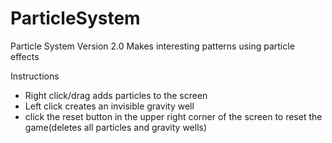 ParticleSystem
==============

Particle System Version 2.0    Makes interesting patterns using particle effects

Instructions
  - Right click/drag adds particles to the screen
  - Left click creates an invisible gravity well 
  - click the reset button in the upper right corner of the screen to reset the game(deletes all particles and gravity wells)
